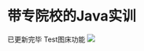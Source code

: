 # 带专院校的Java实训
已更新完毕
Test图床功能
<img src="http://101.132.131.58:5120/uploads/medium/b3e8f02748844c2e423c6ca4281949e5.png">
